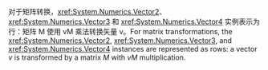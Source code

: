<span data-ttu-id="51dc9-101">对于矩阵转换，<xref:System.Numerics.Vector2>、<xref:System.Numerics.Vector3> 和 <xref:System.Numerics.Vector4> 实例表示为行：矩阵 M 使用 vM 乘法转换矢量 v。</span><span class="sxs-lookup"><span data-stu-id="51dc9-101">For matrix transformations, the <xref:System.Numerics.Vector2>, <xref:System.Numerics.Vector3>, and <xref:System.Numerics.Vector4> instances are represented as rows: a vector *v* is transformed by a matrix *M* with *vM* multiplication.</span></span>
